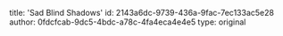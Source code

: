 title: 'Sad Blind Shadows'
id: 2143a6dc-9739-436a-9fac-7ec133ac5e28
author: 0fdcfcab-9dc5-4bdc-a78c-4fa4eca4e4e5
type: original
